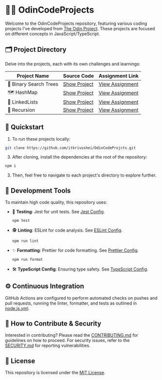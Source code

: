 # 🧑‍💻 OdinCodeProjects

Welcome to the OdinCodeProjects repository, featuring various coding projects I've developed from [The Odin Project](https://github.com/TheOdinProject). These projects are focused on different concepts in JavaScript/TypeScript.

## 🗂 Project Directory

Delve into the projects, each with its own challenges and learnings:

| Project Name           | Source Code                             | Assignment Link                                                                                     |
| ---------------------- | --------------------------------------- | --------------------------------------------------------------------------------------------------- |
| 🌳 Binary Search Trees | [Show Project](./src/BinarySearchTrees) | [View Assignment](https://www.theodinproject.com/lessons/javascript-binary-search-trees#assignment) |
| 🗺️ HashMap             | [Show Project](./src/HashMap)           | [View Assignment](https://www.theodinproject.com/lessons/javascript-hashmap#assignment)             |
| 🔗 LinkedLists         | [Show Project](./src/LinkedLists)       | [View Assignment](https://www.theodinproject.com/lessons/javascript-linked-lists#assignment)        |
| 🔄 Recursion           | [Show Project](./src/Recursion)         | [View Assignment](https://www.theodinproject.com/lessons/javascript-recursion)                      |

## 🚀 Quickstart

1. To run these projects locally:

```sh
git clone https://github.com/itkrivoshei/OdinCodeProjcts.git
```

3. After cloning, install the dependencies at the root of the repository:

```sh
npm i
```

3. Then, feel free to navigate to each project's directory to explore further.

## 🔧 Development Tools

To maintain high code quality, this repository uses:

- 🧪 **Testing**: Jest for unit tests. See [Jest Config](.config/jest.config.json).
  ```sh
  npm test
  ```
- 🕵️ **Linting**: ESLint for code analysis. See [ESLint Config](.config/.eslintrc.json).
  ```sh
  npm run lint
  ```
- ✨ **Formatting**: Prettier for code formatting. See [Prettier Config](.config/.prettierrc).
  ```sh
  npm run format
  ```
- 🛠️ **TypeScript Config**: Ensuring type safety. See [TypeScript Config](tsconfig.json).

## ⚙️ Continuous Integration

GitHub Actions are configured to perform automated checks on pushes and pull requests, running the linter, formatter, and tests as outlined in [node.js.yml](.github/workflows/node.js.yml).

## 📝 How to Contribute & Security

Interested in contributing? Please read the [CONTRIBUTING.md](CONTRIBUTING.md) for guidelines on how to proceed. For security issues, refer to the [SECURITY.md](SECURITY.md) for reporting vulnerabilities.

## 📄 License

This repository is licensed under the [MIT License](LICENSE).
